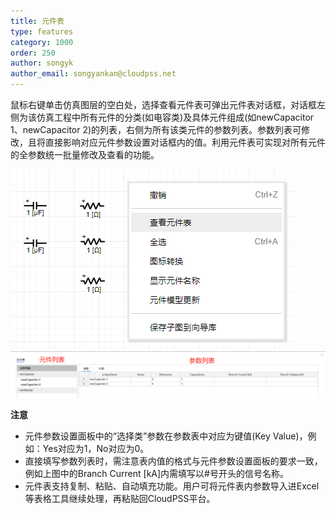 ```yaml
---
title: 元件表
type: features
category: 1000
order: 250
author: songyk
author_email: songyankan@cloudpss.net
---
```


鼠标右键单击仿真图层的空白处，选择查看元件表可弹出元件表对话框，对话框左侧为该仿真工程中所有元件的分类(如电容类)及具体元件组成(如newCapacitor 1、newCapacitor 2)的列表，右侧为所有该类元件的参数列表。参数列表可修改，且将直接影响对应元件参数设置对话框内的值。利用元件表可实现对所有元件的全参数统一批量修改及查看的功能。

![元件列表](ComponentTable/Y1.png "查看元件表选项")
![元件列表](ComponentTable/Y2.png "元件表页面")

**注意**
+ 元件参数设置面板中的“选择类”参数在参数表中对应为键值(Key Value)，例如：Yes对应为1，No对应为0。
+ 直接填写参数列表时，需注意表内值的格式与元件参数设置面板的要求一致，例如上图中的Branch Current [kA]内需填写以#号开头的信号名称。
+ 元件表支持复制、粘贴、自动填充功能。用户可将元件表内参数导入进Excel等表格工具继续处理，再粘贴回CloudPSS平台。
